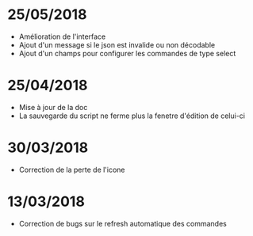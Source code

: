 # 25/05/2018

- Amélioration de l'interface
- Ajout d'un message si le json est invalide ou non décodable
- Ajout d'un champs pour configurer les commandes de type select

# 25/04/2018

- Mise à jour de la doc
- La sauvegarde du script ne ferme plus la fenetre d'édition de celui-ci

# 30/03/2018

- Correction de la perte de l'icone

# 13/03/2018

- Correction de bugs sur le refresh automatique des commandes
